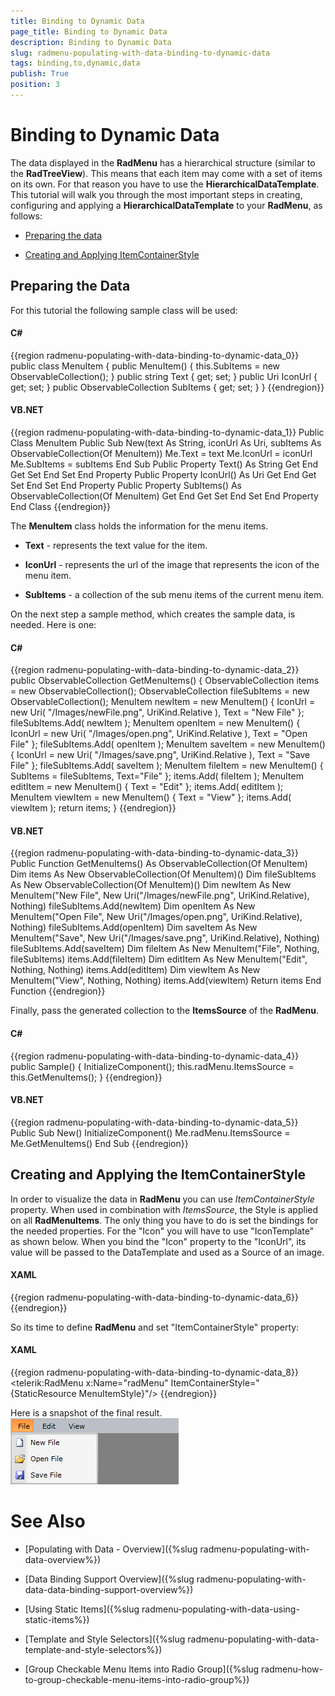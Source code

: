 ```yaml
---
title: Binding to Dynamic Data
page_title: Binding to Dynamic Data
description: Binding to Dynamic Data
slug: radmenu-populating-with-data-binding-to-dynamic-data
tags: binding,to,dynamic,data
publish: True
position: 3
---
```


# Binding to Dynamic Data



The data displayed in the __RadMenu__ has a hierarchical structure (similar to the __RadTreeView__). This means that each item may come with a set of items on its own. For that reason you have to use the __HierarchicalDataTemplate__. This tutorial will walk you through the most important steps in creating, configuring and applying a __HierarchicalDataTemplate__ to your __RadMenu__, as follows:
      

* [Preparing the data](#preparing-the-data)

* [Creating and Applying ItemContainerStyle](#creating-and-applying-the-itemcontainerstyle)

## Preparing the Data

For this tutorial the following sample class will be used:

#### __C#__

{{region radmenu-populating-with-data-binding-to-dynamic-data_0}}
	public class MenuItem
	{
	    public MenuItem()
	    {
	        this.SubItems = new ObservableCollection<MenuItem>();
	    }
	    public string Text
	    {
	        get;
	        set;
	    }
	    public Uri IconUrl
	    {
	        get;
	        set;
	    }
	    public ObservableCollection<MenuItem> SubItems
	    {
	        get;
	        set;
	    }
	}
	{{endregion}}



#### __VB.NET__

{{region radmenu-populating-with-data-binding-to-dynamic-data_1}}
	Public Class MenuItem
	 Public Sub New(text As String, iconUrl As Uri, subItems As ObservableCollection(Of MenuItem))
	  Me.Text = text
	  Me.IconUrl = iconUrl
	  Me.SubItems = subItems
	 End Sub
	 Public Property Text() As String
	  Get
	  End Get
	  Set
	  End Set
	 End Property
	 Public Property IconUrl() As Uri
	  Get
	  End Get
	  Set
	  End Set
	 End Property
	 Public Property SubItems() As ObservableCollection(Of MenuItem)
	  Get
	  End Get
	  Set
	  End Set
	 End Property
	End Class
	{{endregion}}



The __MenuItem__ class holds the information for the menu items.
        

* __Text__ - represents the text value for the item.
            

* __IconUrl__ - represents the url of the image that represents the icon of the menu item.
            

* __SubItems__ - a collection of the sub menu items of the current menu item.
            

On the next step a sample method, which creates the sample data, is needed. Here is one:

#### __C#__

{{region radmenu-populating-with-data-binding-to-dynamic-data_2}}
	public ObservableCollection<MenuItem> GetMenuItems()
	{
	    ObservableCollection<MenuItem> items = new ObservableCollection<MenuItem>();
	    ObservableCollection<MenuItem> fileSubItems = new ObservableCollection<MenuItem>();
	    MenuItem newItem = new MenuItem()
	    {
	        IconUrl = new Uri( "/Images/newFile.png", UriKind.Relative ),
	        Text = "New File"
	    };
	    fileSubItems.Add( newItem );
	    MenuItem openItem = new MenuItem()
	    {
	        IconUrl = new Uri( "/Images/open.png", UriKind.Relative ),
	        Text = "Open File"
	    };
	    fileSubItems.Add( openItem );
	    MenuItem saveItem = new MenuItem()
	    {
	        IconUrl = new Uri( "/Images/save.png", UriKind.Relative ),
	        Text = "Save File"
	    };
	    fileSubItems.Add( saveItem );
	    MenuItem fileItem = new MenuItem()
	    {
	        SubItems = fileSubItems,
	        Text="File"
	    };
	    items.Add( fileItem );
	    MenuItem editItem = new MenuItem()
	    {
	        Text = "Edit"
	    };
	    items.Add( editItem );
	    MenuItem viewItem = new MenuItem()
	    {
	        Text = "View"
	    };
	    items.Add( viewItem );
	    return items;
	}
	{{endregion}}



#### __VB.NET__

{{region radmenu-populating-with-data-binding-to-dynamic-data_3}}
	Public Function GetMenuItems() As ObservableCollection(Of MenuItem)
	 Dim items As New ObservableCollection(Of MenuItem)()
	 Dim fileSubItems As New ObservableCollection(Of MenuItem)()
	 Dim newItem As New MenuItem("New File", New Uri("/Images/newFile.png", UriKind.Relative), Nothing)
	 fileSubItems.Add(newItem)
	 Dim openItem As New MenuItem("Open File", New Uri("/Images/open.png", UriKind.Relative), Nothing)
	 fileSubItems.Add(openItem)
	 Dim saveItem As New MenuItem("Save", New Uri("/Images/save.png", UriKind.Relative), Nothing)
	 fileSubItems.Add(saveItem)
	 Dim fileItem As New MenuItem("File", Nothing, fileSubItems)
	 items.Add(fileItem)
	 Dim editItem As New MenuItem("Edit", Nothing, Nothing)
	 items.Add(editItem)
	 Dim viewItem As New MenuItem("View", Nothing, Nothing)
	 items.Add(viewItem)
	 Return items
	End Function
	{{endregion}}



Finally, pass the generated collection to the __ItemsSource__ of the __RadMenu__.
        

#### __C#__

{{region radmenu-populating-with-data-binding-to-dynamic-data_4}}
	public Sample()
	{
	    InitializeComponent();
	    this.radMenu.ItemsSource = this.GetMenuItems();
	}
	{{endregion}}



#### __VB.NET__

{{region radmenu-populating-with-data-binding-to-dynamic-data_5}}
	Public Sub New()
	 InitializeComponent()
	 Me.radMenu.ItemsSource = Me.GetMenuItems()
	End Sub
	{{endregion}}



## Creating and Applying the ItemContainerStyle

In order to visualize the data in __RadMenu__ you can use *ItemContainerStyle* property. When used in combination with *ItemsSource*, the Style is applied on all
          __RadMenuItems__. The only thing you have to do is set the bindings for the needed properties. For the "Icon" you will have to use "IconTemplate" as shown below. When you bind the "Icon" property to the "IconUrl", its value will
          be passed to the DataTemplate and used as a Source of an image.
        

#### __XAML__

{{region radmenu-populating-with-data-binding-to-dynamic-data_6}}
	<Style x:Key="MenuItemStyle" TargetType="telerik:RadMenuItem">
	    <Setter Property="Header" Value="{Binding Text}"/>
	    <Setter Property="ItemsSource" Value="{Binding SubItems}"/>
	    <Setter Property="Icon" Value="{Binding IconUrl}" />
	    <Setter Property="IconTemplate" >
	        <Setter.Value>
	            <DataTemplate>
	                <Image Source="{Binding}" Stretch="None"/>
	            </DataTemplate>
	        </Setter.Value>
	    </Setter>
	</Style>
	{{endregion}}



So its time to define __RadMenu__ and set "ItemContainerStyle" property:
        

#### __XAML__

{{region radmenu-populating-with-data-binding-to-dynamic-data_8}}
	<telerik:RadMenu x:Name="radMenu" ItemContainerStyle="{StaticResource MenuItemStyle}"/>
	{{endregion}}



Here is a snapshot of the final result.![](images/RadMenu_Populating_with_Data_Binding_to_Dynamic_Data_02.png)

# See Also

 * [Populating with Data - Overview]({%slug radmenu-populating-with-data-overview%})

 * [Data Binding Support Overview]({%slug radmenu-populating-with-data-data-binding-support-overview%})

 * [Using Static Items]({%slug radmenu-populating-with-data-using-static-items%})

 * [Template and Style Selectors]({%slug radmenu-populating-with-data-template-and-style-selectors%})

 * [Group Checkable Menu Items into Radio Group]({%slug radmenu-how-to-group-checkable-menu-items-into-radio-group%})
